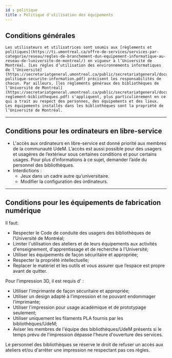 ```yaml
---
id : politique
title : Politique d'utilisation des équipements
---
```


## Conditions générales

    Les utilisateurs et utilisatrices sont soumis aux [règlements et politiques](https://ti.umontreal.ca/offre-de-services/services-par-categorie/reseau/regles-de-branchement-dun-equipement-informatique-au-reseau-de-luniversite-de-montreal/) en vigueur à l’Université de Montréal. [Les règles d’utilisation des environnements informatiques de l’Université](https://secretariatgeneral.umontreal.ca/public/secretariatgeneral/documents/doc_officiels/reglements/administration/ges40_28-politique-securite-information.pdf) précisent les responsabilités de chacun. Par ailleurs, [les règlements généraux des bibliothèques de l'Université de Montréal](https://secretariatgeneral.umontreal.ca/public/secretariatgeneral/documents/doc_officiels/reglements/administration/ges40_19-reglement-bibliotheques.pdf) s'appliquent, plus particulièrement en ce qui a trait au respect des personnes, des équipements et des lieux.
    Les équipements installés dans les bibliothèques sont la propriété de l’Université de Montréal.

---

## Conditions pour les ordinateurs en libre-service

- L'accès aux ordinateurs en libre-service est donné priorité aux membres de la communauté UdeM. L’accès est aussi possible pour des usagers et usagères de l’extérieur sous certaines conditions et pour certains usages. Pour plus d’informations à ce sujet, demander l’aide du personnel des bibliothèques.
- Interdictions :
  - Jeux dans un cadre autre qu’universitaire.
  - Modifier la configuration des ordinateurs.

---

## Conditions pour les équipements de fabrication numérique

Il faut:

- Respecter le Code de conduite des usagers des bibliothèques de l’Université de Montréal;
- Limiter l'utilisation des ateliers et de leurs équipements aux activités d'enseignement, d'apprentissage et de recherche à l'Université;
- Utiliser les équipements de façon sécuritaire et appropriée;
- Respecter la propriété intellectuelle;
- Replacer le matériel et les outils et vous assurer que l’espace est propre avant de quitter.

Pour l'impression 3D, il est requis d' :

- Utiliser l'imprimante de façon sécuritaire et appropriée;
- Utiliser un design adapté à l’impression et ne pouvant endommager l’imprimante;
- Utiliser l'impression pour usage académique et de prototypage seulement;
- Utiliser uniquement les filaments PLA fournis par les bibliothèques/UdeM;
- Aviser les membres de l'équipe des bibliothèques/UdeM présents si le temps prévu de l'impression dépasse l'heure d'ouverture des services.

Le personnel des bibliothèques se réserve le droit de refuser un accès aux ateliers et/ou d'arrêter une impression ne respectant pas ces règles.